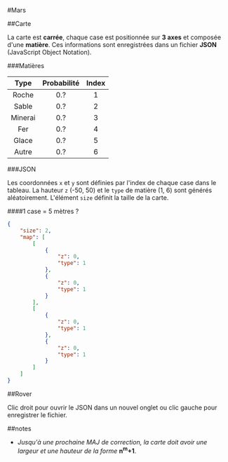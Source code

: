 #Mars

##Carte

La carte est **carrée**, chaque case est positionnée sur **3 axes** et composée d'une **matière**. Ces informations sont enregistrées dans un fichier **JSON** (JavaScript Object Notation).

###Matières

| Type | Probabilité | Index |
|:---------:|:---:|:-:|
| Roche     | 0.? | 1 |
| Sable 	| 0.? | 2 |
| Minerai 	| 0.? | 3 |
| Fer     	| 0.? | 4 |
| Glace   	| 0.? | 5 |
| Autre   	| 0.? | 6 |

###JSON

Les coordonnées `x` et `y` sont définies par l'index de chaque case dans le tableau.
La hauteur `z` (-50, 50) et le `type` de matière (1, 6) sont générés aléatoirement.
L'élément `size` définit la taille de la carte.

####1 case = 5 mètres ?

```json
{
	"size": 2,
	"map": [
		[
			{
				"z": 0,
				"type": 1
			},
			{
				"z": 0,
				"type": 1
			}
		],
		[
			{
				"z": 0,
				"type": 1
			},
			{
				"z": 0,
				"type": 1
			}
		]
	]
}
```

##Rover

Clic droit pour ouvrir le JSON dans un nouvel onglet ou clic gauche pour enregistrer le fichier.

##notes

- *Jusqu'à une prochaine MAJ de correction, la carte doit avoir une largeur et une hauteur de la forme* **n<sup>m</sup>+1**.